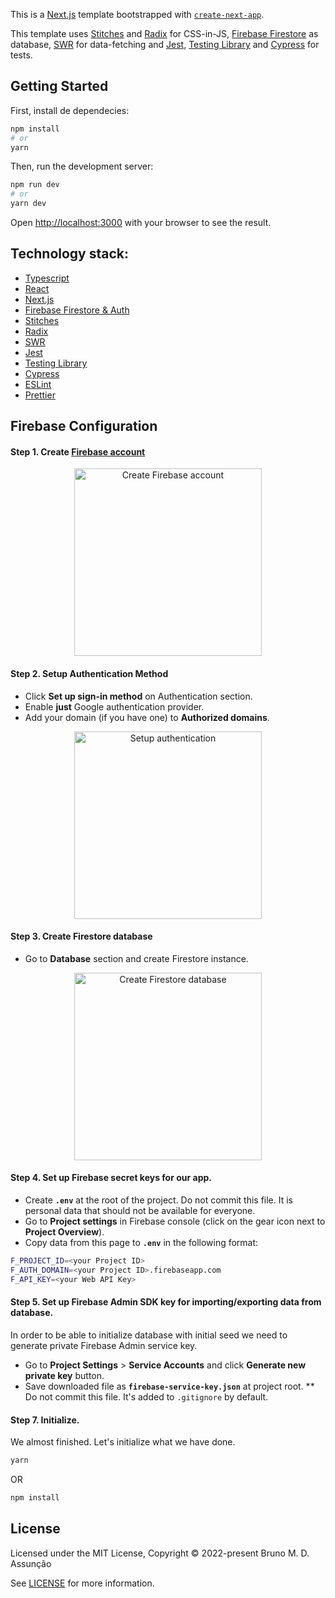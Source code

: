 This is a [Next.js](https://nextjs.org/) template bootstrapped with [`create-next-app`](https://github.com/vercel/next.js/tree/canary/packages/create-next-app).

This template uses [Stitches](https://stitches.dev/) and [Radix](https://www.radix-ui.com/) for CSS-in-JS, [Firebase Firestore](https://firebase.google.com/) as database, [SWR](https://swr.vercel.app/) for data-fetching and [Jest](https://jestjs.io/), [Testing Library](https://testing-library.com/) and [Cypress](https://www.cypress.io/) for tests.

## Getting Started

First, install de dependecies:

```bash
npm install
# or
yarn
```

Then, run the development server:

```bash
npm run dev
# or
yarn dev
```

Open [http://localhost:3000](http://localhost:3000) with your browser to see the result.

## Technology stack:

- [Typescript](https://www.typescriptlang.org/)
- [React](https://github.com/facebook/react)
- [Next.js](https://github.com/zeit/next.js)
- [Firebase Firestore & Auth](https://firebase.google.com/)
- [Stitches](https://stitches.dev/)
- [Radix](https://www.radix-ui.com/)
- [SWR](https://swr.vercel.app/)
- [Jest](https://jestjs.io/)
- [Testing Library](https://testing-library.com/)
- [Cypress](https://www.cypress.io/)
- [ESLint](https://github.com/eslint/eslint)
- [Prettier](https://github.com/prettier/prettier)

## Firebase Configuration

#### Step 1. Create [Firebase account](https://console.firebase.google.com)

<p align='center'>
  <img src='https://raw.githubusercontent.com/suevalov/next-blog-firestore/master/docs/create-firebase-project.png' width='300' alt='Create Firebase account'>
</p>

#### Step 2. Setup Authentication Method

- Click **Set up sign-in method** on Authentication section.
- Enable **just** Google authentication provider.
- Add your domain (if you have one) to **Authorized domains**.

<p align='center'>
  <img src='https://raw.githubusercontent.com/suevalov/next-blog-firestore/master/docs/setup-authentication.png' width='300' alt='Setup authentication'>
</p>

#### Step 3. Create Firestore database

- Go to **Database** section and create Firestore instance.

<p align='center'>
  <img src='https://raw.githubusercontent.com/suevalov/next-blog-firestore/master/docs/create-firestore.png' width='300' alt='Create Firestore database'>
</p>

#### Step 4. Set up Firebase secret keys for our app.

- Create **`.env`** at the root of the project. Do not commit this file. It is personal data that should not be available for everyone.
- Go to **Project settings** in Firebase console (click on the gear icon next to **Project Overview**).
- Copy data from this page to **`.env`** in the following format:

```bash
F_PROJECT_ID=<your Project ID>
F_AUTH_DOMAIN=<your Project ID>.firebaseapp.com
F_API_KEY=<your Web API Key>
```

#### Step 5. Set up Firebase Admin SDK key for importing/exporting data from database.

In order to be able to initialize database with initial seed we need to generate private Firebase Admin service key.

- Go to **Project Settings** > **Service Accounts** and click **Generate new private key** button.
- Save downloaded file as **`firebase-service-key.json`** at project root.
  \*\* Do not commit this file. It's added to `.gitignore` by default.

#### Step 7. Initialize.

We almost finished. Let's initialize what we have done.

```bash
yarn
```

OR

```bash
npm install
```

## License

Licensed under the MIT License, Copyright © 2022-present Bruno M. D. Assunção

See [LICENSE](./LICENSE) for more information.
